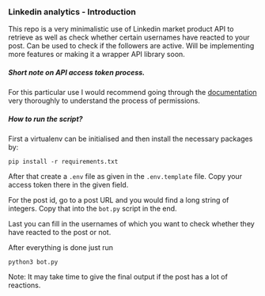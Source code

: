 ### Linkedin analytics - Introduction

This repo is a very minimalistic use of Linkedin market product API to retrieve as well as check whether certain usernames have reacted to your post. Can be used to check if the followers are active. Will be implementing more features or making it a wrapper API library soon.

##### Short note on API access token process.

For this particular use I would recommend going through the [documentation](https://docs.microsoft.com/en-us/linkedin/marketing/getting-started#what-permissions-are-available) very thoroughly to understand the process of permissions.

##### How to run the script?

First a virtualenv can be initialised and then install the necessary packages by:

```
pip install -r requirements.txt
```

After that create a `.env` file as given in the `.env.template` file. Copy your access token there in the given field.

For the post id, go to a post URL and you would find a long string of integers. Copy that into the `bot.py` script in the end.

Last you can fill in the usernames of which you want to check whether they have reacted to the post or not.

After everything is done just run
```
python3 bot.py
```

Note: It may take time to give the final output if the post has a lot of reactions.

